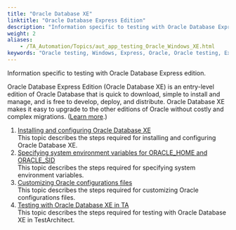 ```yaml
--- 
title: "Oracle Database XE"
linktitle: "Oracle Database Express Edition"
description: "Information specific to testing with Oracle Database Express edition."
weight: 2
aliases: 
    - /TA_Automation/Topics/aut_app_testing_Oracle_Windows_XE.html
keywords: "Oracle testing, Windows, Express, Oracle, Oracle testing, Express, Oracle, Express, database testing, Oracle, Windows, supported Oracle editions, versions, Oracle testing, XE, Oracle testing, XE, Oracle, XE"
---
```


Information specific to testing with Oracle Database Express edition.

Oracle Database Express Edition \(Oracle Database XE\) is an entry-level edition of Oracle Database that is quick to download, simple to install and manage, and is free to develop, deploy, and distribute. Oracle Database XE makes it easy to upgrade to the other editions of Oracle without costly and complex migrations. \([Learn more](https://docs.oracle.com/cd/B28359_01/license.111/b28287/editions.htm#DBLIC116).\)

1.  [Installing and configuring Oracle Database XE](/TA_Automation/Topics/aut_app_testing_Oracle_Windows_XE_installation_configurations.html)  
This topic describes the steps required for installing and configuring Oracle Database XE.
2.  [Specifying system environment variables for ORACLE\_HOME and ORACLE\_SID](/TA_Automation/Topics/aut_app_testing_Oracle_Windows_XE_system_environment_variables.html)  
This topic describes the steps required for specifying system environment variables.
3.  [Customizing Oracle configurations files](/TA_Automation/Topics/aut_app_testing_Oracle_Windows_XE_configurations_files.html)  
This topic describes the steps required for customizing Oracle configurations files.
4.  [Testing with Oracle Database XE in TA](/TA_Automation/Topics/aut_app_testing_Oracle_Windows_XE_TestAchitect.html)  
This topic describes the steps required for testing with Oracle Database XE in TestArchitect.



